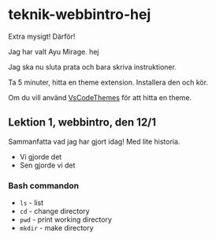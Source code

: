 # teknik-webbintro-hej

Extra mysigt! Därför!

Jag har valt Ayu Mirage. hej

Jag ska nu sluta prata och bara skriva instruktioner.

Ta 5 minuter, hitta en theme extension.
Installera den och kör.

Om du vill använd [VsCodeThemes](https://vscodethemes.com/) för att hitta en theme.

## Lektion 1, webbintro, den 12/1

Sammanfatta vad jag har gjort idag!
Med lite historia.

- Vi gjorde det
- Sen gjorde vi det

### Bash commandon

- `ls` - list
- `cd` - change directory
- `pwd` - print working directory
- `mkdir` - make directory
